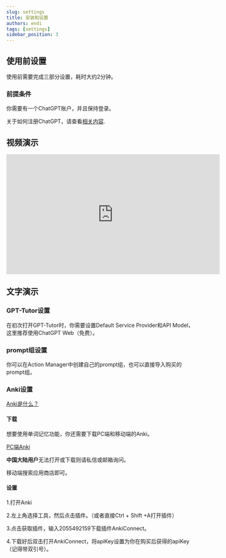 ```yaml
---
slug: settings
title: 安装和设置
authors: endi
tags: [settings]
sidebar_position: 3
---
```

## 使用前设置

使用前需要完成三部分设置，耗时大约2分钟。


### 前提条件

你需要有一个ChatGPT账户，并且保持登录。

关于如何注册ChatGPT，请查看[相关内容](https://chatgptzhanghao.com/#:~:text=%E6%B3%A8%E5%86%8CChatGPT%20%E8%B4%A6%E5%8F%B7,-%E6%B3%A8%E5%86%8AChatGPT%E8%BF%99&text=%E6%89%93%E5%BC%80%E5%AE%98%E6%96%B9%E6%B3%A8%E5%86%8C%20https%3A%2F%2F,%E9%AA%8C%E8%AF%81%E6%8C%89%E9%92%AE%E5%AE%8C%E6%88%90%E9%82%AE%E7%AE%B1%E9%AA%8C%E8%AF%81).

## 视频演示


<iframe width="560" height="315" src="https://www.youtube.com/embed/fIfPeJalV2U?si=0qwfua2X3SDoyY45" title="YouTube video player" frameborder="0" allow="accelerometer; autoplay; clipboard-write; encrypted-media; gyroscope; picture-in-picture; web-share" allowfullscreen></iframe>

## 文字演示

### GPT-Tutor设置

在初次打开GPT-Tutor时，你需要设置Default Service Provider和API Model，这里推荐使用ChatGPT Web（免费）。

### prompt组设置

你可以在Action Manager中创建自己的prompt组，也可以直接导入购买的prompt组。

### Anki设置
[Anki是什么？](https://sspai.com/post/65095)

#### 下载
想要使用单词记忆功能，你还需要下载PC端和移动端的Anki。

[PC端Anki](https://apps.ankiweb.net/)

**中国大陆用户**无法打开或下载则请私信或邮箱询问。

移动端搜索应用商店即可。

#### 设置

1.打开Anki

2.左上角选择工具，然后点击插件。（或者直接Ctrl + Shift +A打开插件）

3.点击获取插件，输入2055492159下载插件AnkiConnect。

4.下载好后双击打开AnkiConnect，将apiKey设置为你在购买后获得的apiKey（记得带双引号）。


